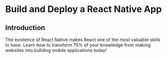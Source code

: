 # Build and Deploy a React Native App
## Introduction
The existence of React Native makes React one of the most valuable skills to have. Learn how to transform 75% of your knowledge from making websites into building mobile applications today!
